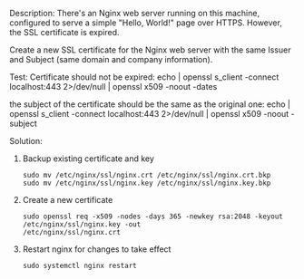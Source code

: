 Description: There's an Nginx web server running on this machine, configured to serve a simple "Hello, World!" page over HTTPS. However, the SSL certificate is expired.

Create a new SSL certificate for the Nginx web server with the same Issuer and Subject (same domain and company information).

Test: Certificate should not be expired: echo | openssl s_client -connect localhost:443 2>/dev/null | openssl x509 -noout -dates

the subject of the certificate should be the same as the original one: echo | openssl s_client -connect localhost:443 2>/dev/null | openssl x509 -noout -subject


Solution: 
  
1. Backup existing certificate and key

       sudo mv /etc/nginx/ssl/nginx.crt /etc/nginx/ssl/nginx.crt.bkp 
       sudo mv /etc/nginx/ssl/nginx.key /etc/nginx/ssl/nginx.key.bkp


3. Create a new certificate

       sudo openssl req -x509 -nodes -days 365 -newkey rsa:2048 -keyout /etc/nginx/ssl/nginx.key -out 
       /etc/nginx/ssl/nginx.crt

4. Restart nginx for changes to take effect 

       sudo systemctl nginx restart 
